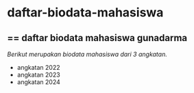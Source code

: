 # daftar-biodata-mahasiswa
==
daftar biodata mahasiswa gunadarma
--
*Berikut merupakan biodata mahasiswa dari 3 angkatan.*
- angkatan 2022
- angkatan 2023
- angkatan 2024
